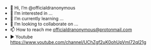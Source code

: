 - 👋 Hi, I’m @officialdranonymous
- 👀 I’m interested in ...
- 🌱 I’m currently learning ...
- 💞️ I’m looking to collaborate on ...
- 📫 How to reach me officialdranonymous@protonmail.com
- ▶️ Youtube https://www.youtube.com/channel/UChZgf2uK0ohUpVmI72ql21g

<!---
officialdranonymous/officialdranonymous is a ✨ special ✨ repository because its `README.md` (this file) appears on your GitHub profile.
You can click the Preview link to take a look at your changes.
--->
